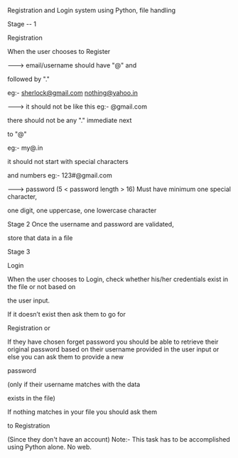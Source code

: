 Registration and Login system using Python, file
handling

Stage -- 1

Registration

When the user chooses to Register

---&gt; email/username should have &quot;@&quot; and

followed by &quot;.&quot;

eg:- sherlock@gmail.com
nothing@yahoo.in

---&gt; it should not be like this
eg:- @gmail.com

there should not be any &quot;.&quot; immediate next

to &quot;@&quot;

eg:- my@.in

it should not start with special characters

and numbers
eg:- 123#@gmail.com

---&gt; password (5 &lt; password length &gt; 16)
Must have minimum one special character,

one digit,
one uppercase,
one lowercase character

Stage 2
Once the username and password are validated,

store that data in a file

Stage 3

Login

When the user chooses to Login, check whether
his/her credentials exist in the file or not based on

the user input.

If it doesn’t exist then ask them to go for

Registration or

If they have chosen forget password you should be
able to retrieve their original password based on
their username provided in the user input
or else you can ask them to provide a new

password

(only if their username matches with the data

exists in the file)

If nothing matches in your file you should ask them

to Registration

(Since they don&#39;t have an account)
Note:- This task has to be accomplished using
Python alone. No web.
